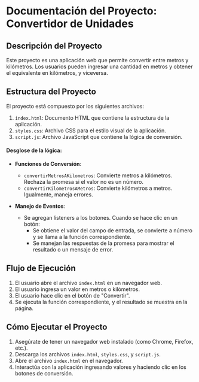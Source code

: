 # Documentación del Proyecto: Convertidor de Unidades

## Descripción del Proyecto

Este proyecto es una aplicación web que permite convertir entre metros y kilómetros. Los usuarios pueden ingresar una cantidad en metros y obtener el equivalente en kilómetros, y viceversa.

## Estructura del Proyecto

El proyecto está compuesto por los siguientes archivos:

1. `index.html`: Documento HTML que contiene la estructura de la aplicación.
2. `styles.css`: Archivo CSS para el estilo visual de la aplicación.
3. `script.js`: Archivo JavaScript que contiene la lógica de conversión.

#### Desglose de la lógica:

- **Funciones de Conversión**:
  - `convertirMetrosAKilometros`: Convierte metros a kilómetros. Rechaza la promesa si el valor no es un número.
  - `convertirKilometrosAMetros`: Convierte kilómetros a metros. Igualmente, maneja errores.

- **Manejo de Eventos**:
  - Se agregan listeners a los botones. Cuando se hace clic en un botón:
    - Se obtiene el valor del campo de entrada, se convierte a número y se llama a la función correspondiente.
    - Se manejan las respuestas de la promesa para mostrar el resultado o un mensaje de error.

## Flujo de Ejecución

1. El usuario abre el archivo `index.html` en un navegador web.
2. El usuario ingresa un valor en metros o kilómetros.
3. El usuario hace clic en el botón de "Convertir".
4. Se ejecuta la función correspondiente, y el resultado se muestra en la página.

## Cómo Ejecutar el Proyecto

1. Asegúrate de tener un navegador web instalado (como Chrome, Firefox, etc.).
2. Descarga los archivos `index.html`, `styles.css`, y `script.js`.
3. Abre el archivo `index.html` en el navegador.
4. Interactúa con la aplicación ingresando valores y haciendo clic en los botones de conversión.